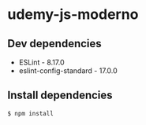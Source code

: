 # udemy-js-moderno


## Dev dependencies
 - ESLint - 8.17.0
 - eslint-config-standard - 17.0.0
 
## Install dependencies

```
$ npm install
```

